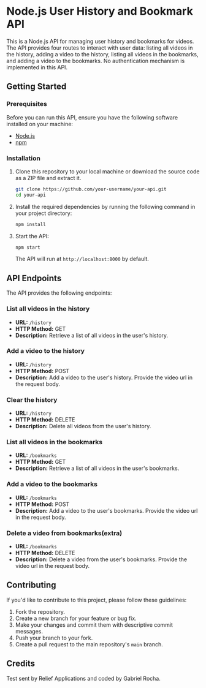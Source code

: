 # Node.js User History and Bookmark API

This is a Node.js API for managing user history and bookmarks for videos. The API provides four routes to interact with user data: listing all videos in the history, adding a video to the history, listing all videos in the bookmarks, and adding a video to the bookmarks. No authentication mechanism is implemented in this API.

## Getting Started

### Prerequisites

Before you can run this API, ensure you have the following software installed on your machine:

- [Node.js](https://nodejs.org/)
- [npm](https://www.npmjs.com/)

### Installation

1. Clone this repository to your local machine or download the source code as a ZIP file and extract it.

   ```bash
   git clone https://github.com/your-username/your-api.git
   cd your-api
   ```

2. Install the required dependencies by running the following command in your project directory:

   ```bash
   npm install
   ```

3. Start the API:

   ```bash
   npm start
   ```

   The API will run at `http://localhost:8000` by default.

## API Endpoints

The API provides the following endpoints:

### List all videos in the history

- **URL:** `/history`
- **HTTP Method:** GET
- **Description:** Retrieve a list of all videos in the user's history.

### Add a video to the history

- **URL:** `/history`
- **HTTP Method:** POST
- **Description:** Add a video to the user's history. Provide the video url in the request body.

### Clear the history

- **URL:** `/history`
- **HTTP Method:** DELETE
- **Description:** Delete all videos from the user's history.

### List all videos in the bookmarks

- **URL:** `/bookmarks`
- **HTTP Method:** GET
- **Description:** Retrieve a list of all videos in the user's bookmarks.

### Add a video to the bookmarks

- **URL:** `/bookmarks`
- **HTTP Method:** POST
- **Description:** Add a video to the user's bookmarks. Provide the video url in the request body.

### Delete a video from bookmarks(extra)

- **URL:** `/bookmarks`
- **HTTP Method:** DELETE
- **Description:** Delete a video from the user's bookmarks. Provide the video url in the request body.

## Contributing

If you'd like to contribute to this project, please follow these guidelines:

1. Fork the repository.
2. Create a new branch for your feature or bug fix.
3. Make your changes and commit them with descriptive commit messages.
4. Push your branch to your fork.
5. Create a pull request to the main repository's `main` branch.

## Credits

Test sent by Relief Applications and coded by Gabriel Rocha.